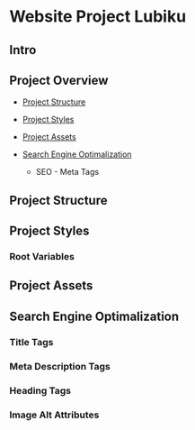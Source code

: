 
# Website Project Lubiku


## Intro


## Project Overview

- [Project Structure]()

- [Project Styles]()

- [Project Assets]()
  
- [Search Engine Optimalization](#)

  - SEO - Meta Tags 



## Project Structure

## Project Styles

### Root Variables

## Project Assets




## Search Engine Optimalization

### Title Tags

### Meta Description Tags

### Heading Tags

### Image Alt Attributes









